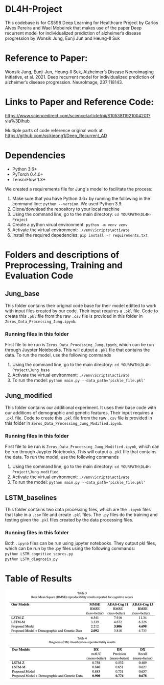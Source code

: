 # DL4H-Project
 
This codebase is for CS598 Deep Learning for Healthcare Project by Carlos Alves Pereira and Wael Mobeirek that makes use of the paper Deep recurrent model for individualized prediction of alzheimer’s disease progression by Wonsik Jung, Eunji Jun and Heung-Il Suk

# Reference to Paper:

Wonsik Jung, Eunji Jun, Heung-Il Suk, Alzheimer’s Disease Neuroimaging Initiative, et al. 2021. Deep recurrent model for individualized prediction of alzheimer’s disease progression. NeuroImage, 237:118143.

# Links to Paper and Reference Code:
https://www.sciencedirect.com/science/article/pii/S1053811921004201?via%3Dihub 

Multiple parts of code reference original work at https://github.com/ssikjeong1/Deep_Recurrent_AD

# Dependencies

* Python 3.6+
* PyTorch 0.4.0+
* TensorFlow 1.3+ 

We created a requirements file for Jung's model to facilitate the process: 
1. Make sure that you have Python 3.6+ by running the following in the command line: `python --version`. We used Python 3.9.
2. Clone/download the repository to your local machine
3. Using the command line, go to the main directory: `cd YOURPATH\DL4H-Project`
4. Create a python virual environment: `python -m venv venv`
5. Activate the virtual environment: `./venv\Scripts\activate`
6. Install the required depedencies: `pip install -r requirements.txt`

# Folders and descriptions of Preprocessing, Training and Evaluation Code

## Jung_base
This folder contains their original code base for their model editted to work with input files created by our code. Their input requires a `.pkl` file. Code to create this `.pkl` file from the raw `.csv` file is provided in this folder in `Zeros_Data_Processing_Jung.ipynb`.
### Running files in this folder
First file to be run is `Zeros_Data_Processing_Jung.ipynb`, which can be run through Juypter Notebooks. This will output a `.pkl` file that contains the data. To run the model, use the following commands
1. Using the command line, go to the main directory: `cd YOURPATH\DL4H-Project\Jung_base`
2. Activate the virtual environment: `./venv\Scripts\activate`
3. To run the model: `python main.py --data_path='pickle_file.pkl'`

## Jung_modified
This folder contains our additional experiment. It uses their base code with our additions of demographic and genetic features. Their input requires a `.pkl` file. Code to create this `.pkl` file from the raw `.csv` file is provided in this folder in `Zeros_Data_Processing_Jung_Modified.ipynb`.
### Running files in this folder
First file to be run is `Zeros_Data_Processing_Jung_Modified.ipynb`, which can be run through Juypter Notebooks. This will output a `.pkl` file that contains the data. To run the model, use the following commands
1. Using the command line, go to the main directory: `cd YOURPATH\DL4H-Project\Jung_modified`
2. Activate the virtual environment: `./venv\Scripts\activate`
3. To run the model: `python main.py --data_path='pickle_file.pkl'`

## LSTM_baselines 
This folder contains two data processing files, which are the `.ipynb` files that take in a `.csv` file and create `.pkl` files. The `.py` files do the training and testing given the `.pkl` files created by the data processing files.
### Running files in this folder
Both `.ipynb` files can be run using jupyter notebooks. They output pkl files, which can be run by the .py files using the following commands:  
`python LSTM_cognitive_scores.py`  
`python LSTM_diagnosis.py`

# Table of Results
![alt text](https://github.com/calvespe/DL4H-Project/blob/master/Final%20Results.png)
